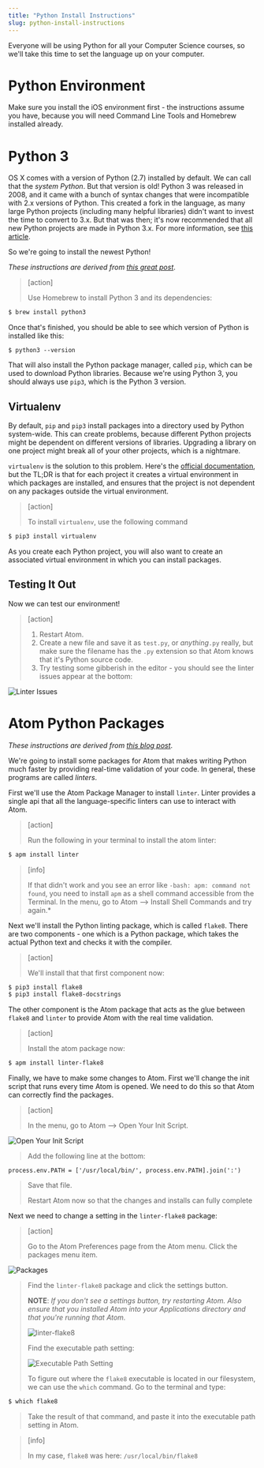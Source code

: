 ```yaml
---
title: "Python Install Instructions"
slug: python-install-instructions
---
```


Everyone will be using Python for all your Computer Science courses, so we'll take this time to set the language up on your computer.

# Python Environment

Make sure you install the iOS environment first - the instructions assume you have, because you will need Command Line Tools and Homebrew installed already.

# Python 3

OS X comes with a version of Python (2.7) installed by default. We can call that the *system Python*. But that version is old! Python 3 was released in 2008, and it came with a bunch of syntax changes that were incompatible with 2.x versions of Python. This created a fork in the language, as many large Python projects (including many helpful libraries) didn't want to invest the time to convert to 3.x.  But that was then; it's now recommended that all new Python projects are made in Python 3.x. For more information, see [this article](https://wiki.python.org/moin/Python2orPython3).

So we're going to install the newest Python!

*These instructions are derived from [this great post](http://www.marinamele.com/2014/07/install-python3-on-mac-os-x-and-use-virtualenv-and-virtualenvwrapper.html)*.

> [action]
>
> Use Homebrew to install Python 3 and its dependencies:
>
```bash
$ brew install python3
```

Once that's finished, you should be able to see which version of Python is installed like this:

	$ python3 --version

That will also install the Python package manager, called `pip`, which can be used to download Python libraries. Because we're using Python 3, you should always use `pip3`, which is the Python 3 version.

## Virtualenv

By default, `pip` and `pip3` install packages into a directory used by Python system-wide. This can create problems, because different Python projects might be dependent on different versions of libraries. Upgrading a library on one project might break all of your other projects, which is a nightmare.

`virtualenv` is the solution to this problem. Here's the [official documentation](https://virtualenv.pypa.io/en/latest/), but the TL;DR is that for each project it creates a virtual environment in which packages are installed, and ensures that the project is not dependent on any packages outside the virtual environment.

> [action]
>
> To install `virtualenv`, use the following command
>
```bash
$ pip3 install virtualenv
```

As you create each Python project, you will also want to create an associated virtual environment in which you can install packages.

## Testing It Out

Now we can test our environment!

> [action]
>
> 1. Restart Atom.
> 1. Create a new file and save it as `test.py`, or *anything*`.py` really, but make sure the filename has the `.py` extension so that Atom knows that it's Python source code.
> 1. Try testing some gibberish in the editor - you should see the linter issues appear at the bottom:
>
![Linter Issues](linterIssues.png)


# Atom Python Packages

*These instructions are derived from [this blog post](http://www.marinamele.com/install-and-configure-atom-editor-for-python)*.

We're going to install some packages for Atom that makes writing Python much faster by providing real-time validation of your code. In general, these programs are called *linters*.

First we'll use the Atom Package Manager to install `linter`. Linter provides a single api that all the language-specific linters can use to interact with Atom.

> [action]
>
> Run the following in your terminal to install the atom linter:
>
```bash
$ apm install linter
```

<!-- -->

> [info]
>
> If that didn't work and you see an error like `-bash: apm: command not found`, you need to install `apm` as a shell command accessible from the Terminal. In the menu, go to Atom --> Install Shell Commands and try again.*

Next we'll install the Python linting package, which is called `flake8`. There are two components - one which is a Python package, which takes the actual Python text and checks it with the compiler.

> [action]
>
> We'll install that that first component now:
>
```bash
$ pip3 install flake8
$ pip3 install flake8-docstrings
```

The other component is the Atom package that acts as the glue between `flake8` and `linter` to provide Atom with the real time validation.

> [action]
>
> Install the atom package now:
>
```bash
$ apm install linter-flake8
```

Finally, we have to make some changes to Atom. First we'll change the init script that runs every time Atom is opened. We need to do this so that Atom can correctly find the packages.

> [action]
>
> In the menu, go to Atom --> Open Your Init Script.
>
![Open Your Init Script](openInitScript.png)
>
> Add the following line at the bottom:
>
`process.env.PATH = ['/usr/local/bin/', process.env.PATH].join(':')`
>
> Save that file.
>
> Restart Atom now so that the changes and installs can fully complete

Next we need to change a setting in the `linter-flake8` package:

> [action]
>
> Go to the Atom Preferences page from the Atom menu. Click the packages menu item.
>
![Packages](packages.png)
>
> Find the `linter-flake8` package and click the settings button.
>
> **NOTE**: *If you don't see a settings button, try restarting Atom. Also ensure that you installed Atom into your Applications directory and that you're running that Atom.*
>
> ![linter-flake8](linterflake8.png)
>
> Find the executable path setting:
>
> ![Executable Path Setting](executablePath.png)
>
> To figure out where the `flake8` executable is located in our filesystem, we can use the `which` command. Go to the terminal and type:
>
```bash
$ which flake8
```
>
> Take the result of that command, and paste it into the executable path setting in Atom.

<!-- -->

> [info]
>
> In my case, `flake8` was here: `/usr/local/bin/flake8`
